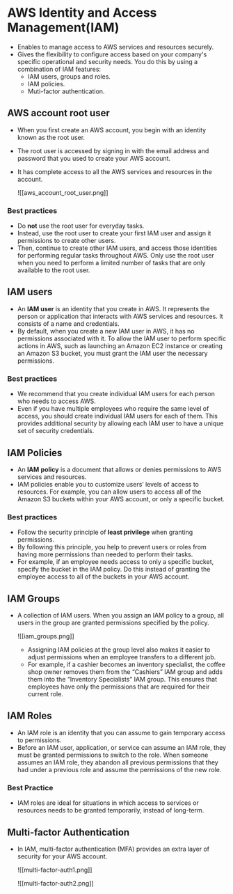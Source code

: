 # AWS Identity and Access Management(IAM)
- Enables to manage access to AWS services and resources securely.
- Gives the flexibility to configure access based on your company's specific operational and security needs. You do this by using a combination of IAM features:
	- IAM users, groups and roles.
	- IAM policies.
	- Muti-factor authentication.

## AWS account root user
- When you first create an AWS account, you begin with an identity known as the root user.
- The root user is accessed by signing in with the email address and password that you used to create your AWS account.
- It has complete access to all the AWS services and resources in the account.

	![[aws_account_root_user.png]]

### Best practices
- Do **not** use the root user for everyday tasks. 
- Instead, use the root user to create your first IAM user and assign it permissions to create other users.
- Then, continue to create other IAM users, and access those identities for performing regular tasks throughout AWS. Only use the root user when you need to perform a limited number of tasks that are only available to the root user. 


## IAM users
- An **IAM user** is an identity that you create in AWS. It represents the person or application that interacts with AWS services and resources. It consists of a name and credentials.
- By default, when you create a new IAM user in AWS, it has no permissions associated with it. To allow the IAM user to perform specific actions in AWS, such as launching an Amazon EC2 instance or creating an Amazon S3 bucket, you must grant the IAM user the necessary permissions.

### Best practices
- We recommend that you create individual IAM users for each person who needs to access AWS.  
- Even if you have multiple employees who require the same level of access, you should create individual IAM users for each of them. This provides additional security by allowing each IAM user to have a unique set of security credentials.

## IAM Policies
- An **IAM** **policy** is a document that allows or denies permissions to AWS services and resources.
- IAM policies enable you to customize users’ levels of access to resources. For example, you can allow users to access all of the Amazon S3 buckets within your AWS account, or only a specific bucket.

### Best practices
- Follow the security principle of **least privilege** when granting permissions. 
- By following this principle, you help to prevent users or roles from having more permissions than needed to perform their tasks. 
- For example, if an employee needs access to only a specific bucket, specify the bucket in the IAM policy. Do this instead of granting the employee access to all of the buckets in your AWS account.

## IAM Groups
- A collection of IAM users. When you assign an IAM policy to a group, all users in the group are granted permissions specified by the policy.

	![[iam_groups.png]]

	- Assigning IAM policies at the group level also makes it easier to adjust permissions when an employee transfers to a different job. 
	- For example, if a cashier becomes an inventory specialist, the coffee shop owner removes them from the “Cashiers” IAM group and adds them into the “Inventory Specialists” IAM group. This ensures that employees have only the permissions that are required for their current role.

## IAM Roles
- An IAM role is an identity that you can assume to gain temporary access to permissions.
- Before an IAM user, application, or service can assume an IAM role, they must be granted permissions to switch to the role. When someone assumes an IAM role, they abandon all previous permissions that they had under a previous role and assume the permissions of the new role.

### Best Practice
- IAM roles are ideal for situations in which access to services or resources needs to be granted temporarily, instead of long-term.


## Multi-factor Authentication
- In IAM, multi-factor authentication (MFA) provides an extra layer of security for your AWS account.

	![[multi-factor-auth1.png]]

	![[multi-factor-auth2.png]]